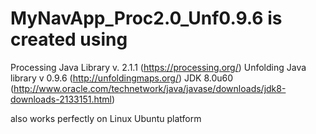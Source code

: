# MyNavApp_Proc2.0_Unf0.9.6 is created using 
Processing Java Library v. 2.1.1 (https://processing.org/)
Unfolding Java library v 0.9.6 (http://unfoldingmaps.org/)
JDK 8.0u60 (http://www.oracle.com/technetwork/java/javase/downloads/jdk8-downloads-2133151.html)

also works perfectly on Linux Ubuntu platform
